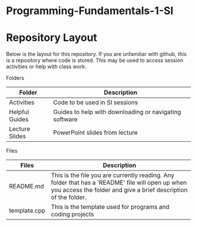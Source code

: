 # Programming-Fundamentals-1-SI

# Repository Layout
Below is the layout for this repository. If you are unfamiliar with github, this is a repository where code is stored. This may be used to access session activities or help with class work.

Folders

|Folder                  |Description                                             |
|------------------------|--------------------------------------------------------|
|Activities              |Code to be used in SI sessions                          |
|Helpful Guides          |Guides to help with downloading or navigating software  |
|Lecture Slides          |PowerPoint slides from lecture                          |

Files

|Files                   |Description                                                                       |
|------------------------|----------------------------------------------------------------------------------|
|README.md               |This is the file you are currently reading. Any folder that has a 'README' file will open up when you access the folder and give a brief description of the folder. |
|template.cpp |This is the template used for programs and coding projects  |

